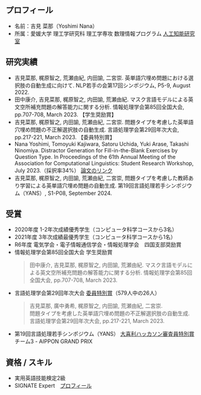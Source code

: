 ## プロフィール
- 名前：吉見 菜那（Yoshimi Nana）
- 所属：愛媛大学 理工学研究科 理工学専攻 数理情報プログラム [人工知能研究室](https://sites.google.com/view/ehime-nlp/)

## 研究実績
- 吉見菜那, 梶原智之, 荒瀬由紀, 内田諭, 二宮崇. 英単語穴埋め問題における選択肢の自動生成に向けて. NLP若手の会第17回シンポジウム, P5-9, August 2022.
- 田中康介, 吉見菜那, 梶原智之, 内田諭, 荒瀬由紀. マスク言語モデルによる英文空所補充問題の解答能力に関する分析. 情報処理学会第85回全国大会, pp.707-708, March 2023. 【学生奨励賞】
- 吉見菜那, 梶原智之, 内田諭, 荒瀬由紀, 二宮崇. 問題タイプを考慮した英単語穴埋め問題の不正解選択肢の自動生成. 言語処理学会第29回年次大会, pp.217-221, March 2023. 【委員特別賞】
- Nana Yoshimi, Tomoyuki Kajiwara, Satoru Uchida, Yuki Arase, Takashi Ninomiya. Distractor Generation for Fill-in-the-Blank Exercises by Question Type. In Proceedings of the 61th Annual Meeting of the Association for Computational Linguistics: Student Research Workshop, July 2023.（採択率34%）  [論文のリンク](https://aclanthology.org/2023.acl-srw.38)
- 吉見菜那, 梶原智之, 内田諭, 荒瀬由紀, 二宮崇, 問題タイプを考慮した教師あり学習による英単語穴埋め問題の自動生成. 第19回言語処理若手シンポジウム（YANS）, S1-P08, September 2024.

## 受賞
- 2020年度 1-2年次成績優秀学生（コンピュータ科学コースから3名）
- 2021年度 3年次成績最優秀学生（コンピュータ科学コースから1名）
- R6年度 電気学会・電子情報通信学会・情報処理学会　四国支部奨励賞
- 情報処理学会第85回全国大会 学生奨励賞
   > 田中康介, 吉見菜那, 梶原智之, 内田諭, 荒瀬由紀. 
   > マスク言語モデルによる英文空所補充問題の解答能力に関する分析. 
   > 情報処理学会第85回全国大会, pp.707-708, March 2023.
- 言語処理学会第29回年次大会 [委員特別賞](https://www.anlp.jp/nlp2023/award.html)（579人中の26人）
   > 吉見菜那, 廣中勇希, 梶原智之, 内田諭, 荒瀬由紀, 二宮崇.  
   > 問題タイプを考慮した英単語穴埋め問題の不正解選択肢の自動生成.  
   > 言語処理学会第29回年次大会, pp.217-221, March 2023.
- 第19回言語処理若手シンポジウム（YANS） [大喜利ハッカソン審査員特別賞](https://yans.anlp.jp/entry/award) チーム3 - AIPPON GRAND PRIX
    
## 資格 / スキル
- 実用英語技能検定2級
- SIGNATE Expert　[プロフィール](https://signate.jp/users/80938)


<!--
**YoshimiNana/YoshimiNana** is a ✨ _special_ ✨ repository because its `README.md` (this file) appears on your GitHub profile.

Here are some ideas to get you started:

- 🔭 I’m currently working on ...
- 🌱 I’m currently learning ...
- 👯 I’m looking to collaborate on ...
- 🤔 I’m looking for help with ...
- 💬 Ask me about ...
- 📫 How to reach me: ...
- 😄 Pronouns: ...
- ⚡ Fun fact: ...
-->
